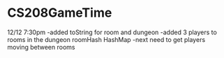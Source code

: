 # CS208GameTime
12/12 7:30pm
-added toString for room and dungeon
-added 3 players to rooms in the dungeon roomHash HashMap
-next need to get players moving between rooms
